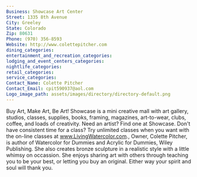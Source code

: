 ```yaml
---
Business: Showcase Art Center
Street: 1335 8th Avenue
City: Greeley
State: Colorado
Zip: 80631
Phone: (970) 356-8593
Website: http://www.colettepitcher.com
dining_categories: 
entertainment_and_recreation_categories: 
lodging_and_event_centers_categories: 
nightlife_categories: 
retail_categories: 
service_categories: 
Contact_Name: Colette Pitcher
Contact_Email: cpit590937@aol.com
Logo_image_path: assets/images/directory/directory-default.png
---
```

Buy Art, Make Art, Be Art! Showcase is a mini creative mall with art gallery, studios, classes, supplies, books, framing, magazines, art-to-wear, clubs, coffee, and loads of creativity. Need an artist? Find one at Showcase. Don't have consistent time for a class? Try unlimited classes when you want with the on-line classes at www.LivingWatercolor.com., Owner, Colette Pitcher, is author of Watercolor for Dummies and Acrylic for Dummies, Wiley Publishing. She also creates bronze sculpture in a realistic style with a little whimsy on occassion. She enjoys sharing art with others through teaching you to be your best, or letting you buy an original. Either way your spirit and soul will thank you.
